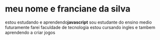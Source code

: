 # meu nome e franciane da silva
estou estudando e aprendendo**javascript**
sou estudante do ensino medio
futuramente farei faculdade de tecnologia
estou cursando ingles e tambem aprendendo a criar jogos 





